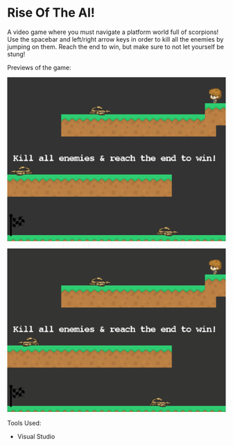 # Rise Of The AI!

A video game where you must navigate a platform world full of scorpions! Use the spacebar and left/right arrow keys in order to kill all the enemies by jumping on them. Reach the end to win, but make sure to not let yourself be stung!

Previews of the game:

![Failed](RiseOfTheAIFailed.gif)

![Successful](RiseOfTheAISuccess.gif) 


Tools Used:

- Visual Studio
